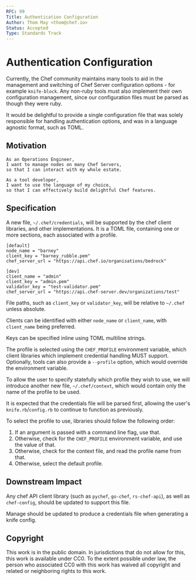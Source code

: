 ```yaml
---
RFC: 99
Title: Authentication Configuration
Author: Thom May <thom@chef.io>
Status: Accepted
Type: Standards Track
---
```


# Authentication Configuration

Currently, the Chef community maintains many tools to aid in the
management and switching of Chef Server configuration options - for
example `knife-block`. Any non-ruby tools must also implement their own
configuration management, since our configuration files must be parsed
as though they were ruby.

It would be delightful to provide a single configuration file that was
solely responsible for handling authentication options, and was in a
language agnostic format, such as TOML.

## Motivation

    As an Operations Engineer,
    I want to manage nodes on many Chef Servers,
    so that I can interact with my whole estate.

    As a tool developer,
    I want to use the language of my choice,
    so that I can effectively build delightful Chef features.

## Specification

A new file, `~/.chef/credentials`, will be supported by the chef client
libraries, and other implementations. It is a TOML file, containing one
or more sections, each associated with a profile.

```
[default]
node_name = "barney"
client_key = "barney_rubble.pem"
chef_server_url = "https://api.chef.io/organisations/bedrock"

[dev]
client_name = "admin"
client_key = "admin.pem"
validator_key = "test-validator.pem"
chef_server_url = "https://api.chef-server.dev/organizations/test"
```

File paths, such as `client_key` or `validator_key`, will be relative to
`~/.chef` unless absolute.

Clients can be identified with either `node_name` or `client_name`, with
`client_name` being preferred.

Keys can be specified inline using TOML multiline strings.

The profile is selected using the `CHEF_PROFILE` environment variable, which
client libraries which implement credential handling MUST support.
Optionally, tools can also provide a `--profile` option, which would
override the environment variable.

To allow the user to specify statefully which profile they wish to
use, we will introduce another new file, `~/.chef/context`, which would
contain only the name of the profile to be used.

It is expected that the credentials file will be parsed first, allowing
the user's `knife.rb`/`config.rb` to continue to function as previously.

To select the profile to use, libraries should follow the following
order:

 1. If an argument is passed with a command line flag, use that.
 2. Otherwise, check for the `CHEF_PROFILE` environment variable, and
    use the value of that.
 3. Otherwise, check for the context file, and read the profile name
    from that.
 4. Otherwise, select the default profile.

## Downstream Impact

Any chef API client library (such as `pychef`, `go-chef`,
`rs-chef-api`), as well as `chef-config`, should be updated
to support this file. 

Manage should be updated to produce a credentials file when generating a
knife config.

## Copyright

This work is in the public domain. In jurisdictions that do not allow for this,
this work is available under CC0. To the extent possible under law, the person
who associated CC0 with this work has waived all copyright and related or
neighboring rights to this work.
